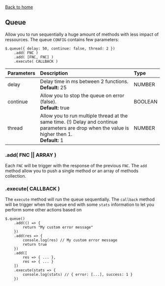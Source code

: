 [Back to home](../../README.md)

## Queue
Allow you to run sequentially a huge amount of methods with less impact of ressources. The queue `CONFIG` contains few parameters:

    $.queue({ delay: 50, continue: false, thread: 2 })
        .add( FNC )
        .add( [FNC, FNC] )
        .execute( CALLBACK )

| Parameters | Description | Type |
| --- | :-- | :-- |
| delay | Delay time in ms between 2 functions. <br /> **Default:** 25 | NUMBER |
| continue | Allow you to stop the queue on error (false). <br /> **Default:** true | BOOLEAN |
| thread | Allow you to run multiple thread at the same time. (!) Delay and continue parameters are drop when the value is higher then 1. <br /> **Default:** 1 | NUMBER |


### .add( FNC || ARRAY )
Each `FNC` will be trigger with the response of the previous `FNC`. The `add` method allow you to push a single method or an array of methods collection.

### .execute( CALLBACK )
The `execute` method will run the queue sequentially. The `callback` method will be trigger when the queue end with some `stats` information to let you perform some other actions based on


    $.queue()
        .add(() => {
            return "My custom error message"
        })
        .add(res => {
            console.log(res) // My custom error message
            return true
        })
        .add([
            res => { ... }, 
            res => { ... }
        ])
        .execute(stats => {
            console.log(stats) // { error: [...], success: 1 }
        }) 

